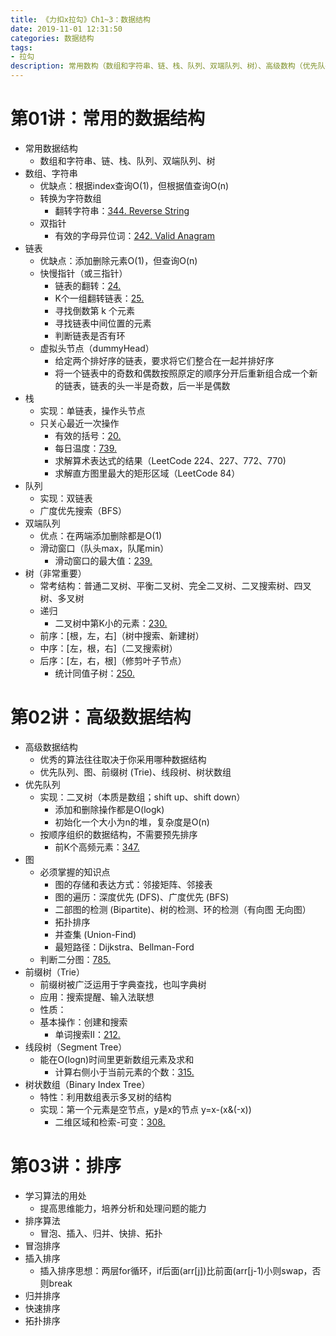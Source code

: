 ```yaml
---
title: 《力扣x拉勾》Ch1~3：数据结构
date: 2019-11-01 12:31:50
categories: 数据结构
tags: 
- 拉勾
description: 常用数构（数组和字符串、链、栈、队列、双端队列、树）、高级数构（优先队列、图、前缀树 、线段树、树状数组）、排序（冒泡、插入、归并、快排、拓扑）
---
```

<!-- more -->
# 第01讲：常用的数据结构
- 常用数据结构
    - 数组和字符串、链、栈、队列、双端队列、树
- 数组、字符串
    - 优缺点：根据index查询O(1)，但根据值查询O(n)
    - 转换为字符数组
        - 翻转字符串：[344. Reverse String](https://leetcode.com/problems/reverse-string/)
    - 双指针
        - 有效的字母异位词：[242. Valid Anagram](https://leetcode.com/problems/valid-anagram/)
- 链表
    - 优缺点：添加删除元素O(1)，但查询O(n)
    - 快慢指针（或三指针）
        - 链表的翻转：[24. ]()
        - K个一组翻转链表：[25. ]()
        - 寻找倒数第 k 个元素
        - 寻找链表中间位置的元素
        - 判断链表是否有环
    - 虚拟头节点（dummyHead）
        - 给定两个排好序的链表，要求将它们整合在一起并排好序
        - 将一个链表中的奇数和偶数按照原定的顺序分开后重新组合成一个新的链表，链表的头一半是奇数，后一半是偶数
- 栈
    - 实现：单链表，操作头节点
    - 只关心最近一次操作
        - 有效的括号：[20. ]()
        - 每日温度：[739. ]()
        - 求解算术表达式的结果（LeetCode 224、227、772、770)
        - 求解直方图里最大的矩形区域（LeetCode 84）
- 队列
    - 实现：双链表
    - 广度优先搜索（BFS）
- 双端队列
    - 优点：在两端添加删除都是O(1)
    - 滑动窗口（队头max，队尾min）
        - 滑动窗口的最大值：[239. ]()
- 树（非常重要）
    - 常考结构：普通二叉树、平衡二叉树、完全二叉树、二叉搜索树、四叉树、多叉树
    - 递归
        - 二叉树中第K小的元素：[230. ]()
    - 前序：[根，左，右]（树中搜索、新建树）
    - 中序：[左，根，右]（二叉搜索树）
    - 后序：[左，右，根]（修剪叶子节点）
        - 统计同值子树：[250. ]()

# 第02讲：高级数据结构
- 高级数据结构
    - 优秀的算法往往取决于你采用哪种数据结构
    - 优先队列、图、前缀树 (Trie)、线段树、树状数组
- 优先队列
    - 实现：二叉树（本质是数组；shift up、shift down）
        - 添加和删除操作都是O(logk)
        - 初始化一个大小为n的堆，复杂度是O(n)
    - 按顺序组织的数据结构，不需要预先排序
        - 前K个高频元素：[347. ]()
- 图
    - 必须掌握的知识点
        - 图的存储和表达方式：邻接矩阵、邻接表
        - 图的遍历：深度优先 (DFS)、广度优先 (BFS)
        - 二部图的检测 (Bipartite)、树的检测、环的检测（有向图 无向图）
        - 拓扑排序
        - 并查集 (Union-Find)
        - 最短路径：Dijkstra、Bellman-Ford
    - 判断二分图：[785. ]()
- 前缀树（Trie）
    - 前缀树被广泛运用于字典查找，也叫字典树
    - 应用：搜索提醒、输入法联想
    - 性质：
    - 基本操作：创建和搜索
        - 单词搜索II：[212. ]()
- 线段树（Segment Tree）
    - 能在O(logn)时间里更新数组元素及求和
        - 计算右侧小于当前元素的个数：[315. ]()
- 树状数组（Binary Index Tree）
    - 特性：利用数组表示多叉树的结构
    - 实现：第一个元素是空节点，y是x的节点 y=x-(x&(-x))
        - 二维区域和检索-可变：[308. ]()

# 第03讲：排序
- 学习算法的用处
    - 提高思维能力，培养分析和处理问题的能力
- 排序算法
    - 冒泡、插入、归并、快排、拓扑
- 冒泡排序
- 插入排序
    - 插入排序思想：两层for循环，if后面(arr[j])比前面(arr[j-1)小则swap，否则break
- 归并排序
- 快速排序
- 拓扑排序